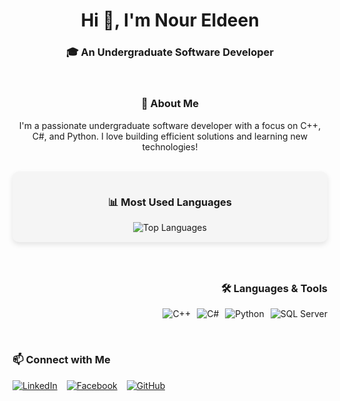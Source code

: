 <h1 align="center">Hi 👋, I'm Nour Eldeen</h1>
<h3 align="center">🎓 An Undergraduate Software Developer</h3>

<br/>

<!-- About Me -->
<div align="center">
  <h3>🌟 About Me</h3>
  <p>I'm a passionate undergraduate software developer with a focus on C++, C#, and Python. I love building efficient solutions and learning new technologies!</p>
</div>

<br/>

<!-- Most Used Languages + Badges Side by Side -->
<div align="center" style="display: flex; justify-content: center; align-items: flex-start; gap: 40px; flex-wrap: wrap;">

  <!-- GitHub Top Languages -->
  <div style="flex: 1; min-width: 300px; background: #f5f5f5; padding: 15px; border-radius: 10px; box-shadow: 0 4px 8px rgba(0,0,0,0.1);">
    <h3>📊 Most Used Languages</h3>
    <img src="https://github-readme-stats.vercel.app/api/top-langs/?username=NourELdeenMahmoud&layout=compact&theme=light&hide_border=true" alt="Top Languages" />
  </div>

  <!-- Language & Tools Badges -->
  <div style="flex: 1; min-width: 300px; text-align: right;">
    <h3>🛠️ Languages & Tools</h3>
    <p style="display: flex; justify-content: flex-end; gap: 10px; flex-wrap: wrap;">
      <img src="https://img.shields.io/badge/C++-00599C?style=for-the-badge&logo=c%2B%2B&logoColor=white" alt="C++" />
      <img src="https://img.shields.io/badge/C%23-239120?style=for-the-badge&logo=c-sharp&logoColor=white" alt="C#" />
      <img src="https://img.shields.io/badge/Python-3776AB?style=for-the-badge&logo=python&logoColor=white" alt="Python" />
      <img src="https://img.shields.io/badge/SQL%20Server-CC2927?style=for-the-badge&logo=microsoft-sql-server&logoColor=white" alt="SQL Server" />
    </p>
  </div>

</div>

<br/>

<!-- Connect With Me -->
<div align="left">
  <h3>📫 Connect with Me</h3>
  <p style="display: flex; gap: 15px;">
    <a href="https://www.linkedin.com/in/nour-eldeen-eg/" target="_blank">
      <img src="https://img.shields.io/badge/LinkedIn-0077B5?style=for-the-badge&logo=linkedin&logoColor=white" alt="LinkedIn" />
    </a>
    <a href="https://www.facebook.com/noureldeenmahmouddev" target="_blank">
      <img src="https://img.shields.io/badge/Facebook-1877F2?style=for-the-badge&logo=facebook&logoColor=white" alt="Facebook" />
    </a>
    <a href="https://github.com/NourELdeenMahmoud" target="_blank">
      <img src="https://img.shields.io/badge/GitHub-181717?style=for-the-badge&logo=github&logoColor=white" alt="GitHub" />
    </a>
  </p>
</div>
